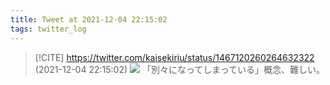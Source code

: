 ```yaml
---
title: Tweet at 2021-12-04 22:15:02
tags: twitter_log
---
```


> [!CITE] https://twitter.com/kaisekiriu/status/1467120260264632322 (2021-12-04 22:15:02)
> ![](https://twitter.com/kaisekiriu/status/1467120260264632322)
> 「別々になってしまっている」概念、難しい。
